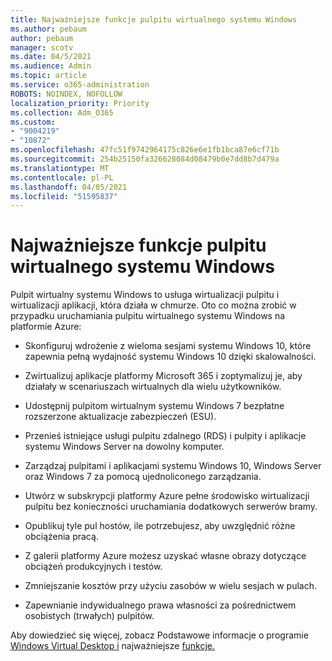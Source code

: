 ```yaml
---
title: Najważniejsze funkcje pulpitu wirtualnego systemu Windows
ms.author: pebaum
author: pebaum
manager: scotv
ms.date: 04/5/2021
ms.audience: Admin
ms.topic: article
ms.service: o365-administration
ROBOTS: NOINDEX, NOFOLLOW
localization_priority: Priority
ms.collection: Adm_O365
ms.custom:
- "9004219"
- "10872"
ms.openlocfilehash: 47fc51f9742964175c826e6e1fb1bca87e6cf71b
ms.sourcegitcommit: 254b25150fa326628084d08479b0e7dd8b7d479a
ms.translationtype: MT
ms.contentlocale: pl-PL
ms.lasthandoff: 04/05/2021
ms.locfileid: "51595837"
---
```

# <a name="key-capabilities-of-windows-virtual-desktop"></a>Najważniejsze funkcje pulpitu wirtualnego systemu Windows


Pulpit wirtualny systemu Windows to usługa wirtualizacji pulpitu i wirtualizacji aplikacji, która działa w chmurze. Oto co można zrobić w przypadku uruchamiania pulpitu wirtualnego systemu Windows na platformie Azure:

- Skonfiguruj wdrożenie z wieloma sesjami systemu Windows 10, które zapewnia pełną wydajność systemu Windows 10 dzięki skalowalności.

- Zwirtualizuj aplikacje platformy Microsoft 365 i zoptymalizuj je, aby działały w scenariuszach wirtualnych dla wielu użytkowników.

- Udostępnij pulpitom wirtualnym systemu Windows 7 bezpłatne rozszerzone aktualizacje zabezpieczeń (ESU).

- Przenieś istniejące usługi pulpitu zdalnego (RDS) i pulpity i aplikacje systemu Windows Server na dowolny komputer.

- Zarządzaj pulpitami i aplikacjami systemu Windows 10, Windows Server oraz Windows 7 za pomocą ujednoliconego zarządzania. 

- Utwórz w subskrypcji platformy Azure pełne środowisko wirtualizacji pulpitu bez konieczności uruchamiania dodatkowych serwerów bramy.

- Opublikuj tyle pul hostów, ile potrzebujesz, aby uwzględnić różne obciążenia pracą.

- Z galerii platformy Azure możesz uzyskać własne obrazy dotyczące obciążeń produkcyjnych i testów. 

- Zmniejszanie kosztów przy użyciu zasobów w wielu sesjach w pulach. 

- Zapewnianie indywidualnego prawa własności za pośrednictwem osobistych (trwałych) pulpitów.

Aby dowiedzieć się więcej, zobacz Podstawowe informacje o programie [Windows Virtual Desktop i](https://go.microsoft.com/fwlink/?linkid=2127033) najważniejsze [funkcje.](https://docs.microsoft.com/azure/virtual-desktop/overview#key-capabilities)